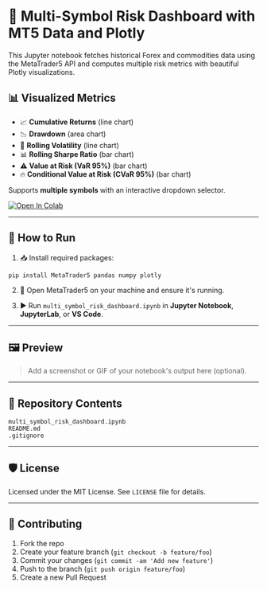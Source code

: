 # 🧮 Multi-Symbol Risk Dashboard with MT5 Data and Plotly

This Jupyter notebook fetches historical Forex and commodities data using the MetaTrader5 API and computes multiple risk metrics with beautiful Plotly visualizations.

## 📊 Visualized Metrics

- 📈 **Cumulative Returns** (line chart)
- 📉 **Drawdown** (area chart)
- 📏 **Rolling Volatility** (line chart)
- 📊 **Rolling Sharpe Ratio** (bar chart)
- ⚠️ **Value at Risk (VaR 95%)** (bar chart)
- 🔥 **Conditional Value at Risk (CVaR 95%)** (bar chart)

Supports **multiple symbols** with an interactive dropdown selector.

[![Open In Colab](https://colab.research.google.com/assets/colab-badge.svg)](https://github.com/yadavvinay77/risk_dashboard/blob/main/risk_dashboard.ipynb)


---

## 🚀 How to Run

1. 📥 Install required packages:

```bash
pip install MetaTrader5 pandas numpy plotly
```

2. 📡 Open MetaTrader5 on your machine and ensure it's running.

3. ▶️ Run `multi_symbol_risk_dashboard.ipynb` in **Jupyter Notebook**, **JupyterLab**, or **VS Code**.

---

## 🖼️ Preview

> Add a screenshot or GIF of your notebook's output here (optional).

---

## 📁 Repository Contents

```
multi_symbol_risk_dashboard.ipynb
README.md
.gitignore
```

---

## 🛡️ License

Licensed under the MIT License. See `LICENSE` file for details.

---

## 🤝 Contributing

1. Fork the repo
2. Create your feature branch (`git checkout -b feature/foo`)
3. Commit your changes (`git commit -am 'Add new feature'`)
4. Push to the branch (`git push origin feature/foo`)
5. Create a new Pull Request
